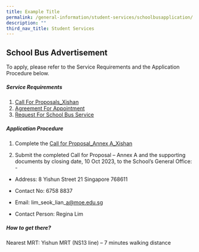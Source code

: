 ```yaml
---
title: Example Title
permalink: /general-information/student-services/schoolbusapplication/
description: ""
third_nav_title: Student Services
---
```

##        School Bus Advertisement

 
To apply, please refer to the Service Requirements and the Application Procedure below.

       
##### Service Requirements
1. [Call For Proposals_Xishan](/files/call%20for%20proposals_xishan.pdf)
2. [Agreement For Appointment](/files/agreement%20for%20appointment.pdf)
3. [Request For School Bus Service](/files/request%20for%20school%20bus%20service.pdf)

     
##### Application Procedure
           
1. Complete the [Call for Proposal_Annex A_Xishan](/files/call%20for%20proposal_annex%20a_xishan.pdf)

2. Submit the completed Call for Proposal – Annex A and the supporting documents by closing date, 10 Oct 2023, to the School’s General Office: -

* Address: 8 Yishun Street 21 Singapore 768611

* Contact No: 6758 8837

* Email: lim\_seok\_lian\_a@moe.edu.sg

* Contact Person: Regina Lim

##### How to get there?
        
Nearest MRT: Yishun MRT (NS13 line) – 7 minutes walking distance